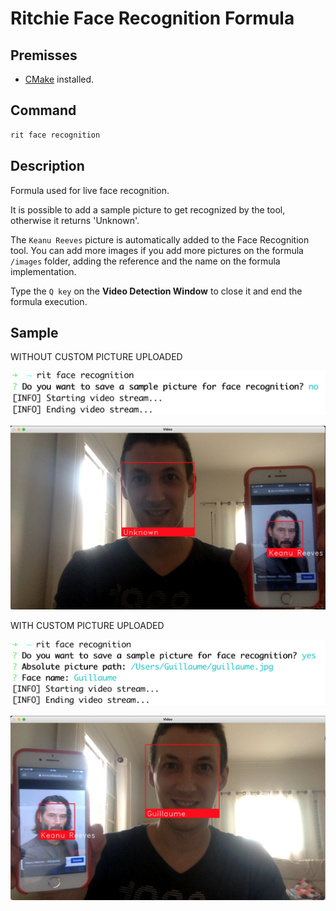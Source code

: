 # Ritchie Face Recognition Formula

## Premisses

- [CMake](https://tudat.tudelft.nl/installation/index.html) installed.

## Command

```bash
rit face recognition
```

## Description

Formula used for live face recognition.

It is possible to add a sample picture to get recognized by the tool, otherwise it returns 'Unknown'.

The `Keanu Reeves` picture is automatically added to the Face Recognition tool.
You can add more images if you add more pictures on the formula `/images` folder, adding the reference and the name on the formula implementation.

Type the `Q key` on the **Video Detection Window** to close it and end the formula execution.

## Sample

WITHOUT CUSTOM PICTURE UPLOADED

![Execution](/docs/img/rit-face-recognition-basic.png)

![Image](/docs/img/rit-face-recognition-basic-with-keanu-reeves.png)

WITH CUSTOM PICTURE UPLOADED

![Execution](/docs/img/rit-face-recognition-custom.png)

![Image](/docs/img/rit-face-recognition-custom-with-keanu-reeves.png)